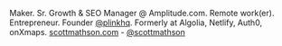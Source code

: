 Maker. Sr. Growth & SEO Manager @ Amplitude.com. Remote work(er). Entrepreneur. Founder [@plinkhq](https://plinkhq.com/?ref=githubreadme). Formerly at Algolia, Netlify, Auth0, onXmaps. [scottmathson.com](https://scottmathson.com/?ref=githubreadme) - [@scottmathson](https://twitter.com/scottmathson)
